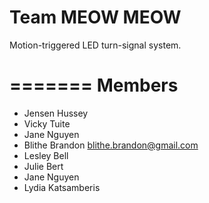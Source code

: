 
Team MEOW MEOW
========

Motion-triggered LED turn-signal system.

=======
Members
=======

* Jensen Hussey
* Vicky Tuite 
* Jane Nguyen
* Blithe Brandon blithe.brandon@gmail.com
* Lesley Bell
* Julie Bert
* Jane Nguyen
* Lydia Katsamberis
